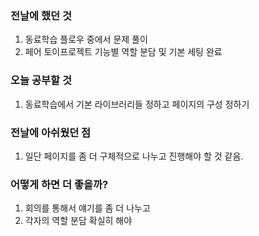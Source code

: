 ### 전날에 했던 것

1. 동료학습 플로우 중에서 문제 풀이
2. 페어 토이프로젝트 기능별 역할 분담 및 기본 세팅 완료

### 오늘 공부할 것

1. 동료학습에서 기본 라이브러리들 정하고 페이지의 구성 정하기

### 전날에 아쉬웠던 점

1. 일단 페이지를 좀 더 구체적으로 나누고 진행해야 할 것 같음.

### 어떻게 하면 더 좋을까?

1. 회의를 통해서 얘기를 좀 더 나누고
2. 각자의 역할 분담 확실히 해야
